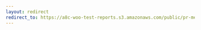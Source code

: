 ```yaml
---
layout: redirect
redirect_to: https://a8c-woo-test-reports.s3.amazonaws.com/public/pr-merge/38963/e2e/index.html
---
```

